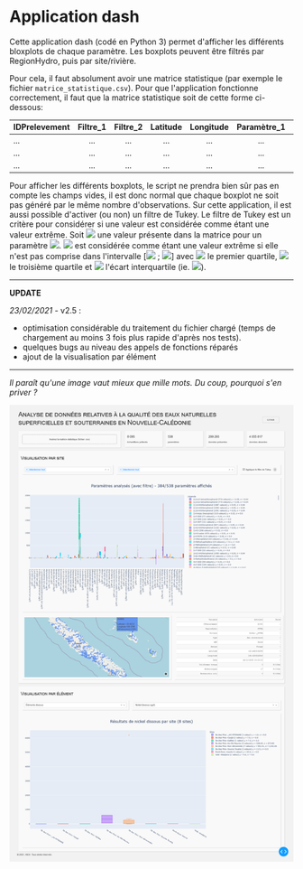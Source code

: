 # Application dash

Cette application dash (codé en Python 3) permet d'afficher les différents bloxplots de chaque paramètre.
Les boxplots peuvent être filtrés par RegionHydro, puis par site/rivière.

Pour cela, il faut absolument avoir une matrice statistique (par exemple le fichier `matrice_statistique.csv`).
Pour que l'application fonctionne correctement, il faut que la matrice statistique soit de cette forme ci-dessous:

| IDPrelevement      |     Filtre_1    |   Filtre_2   |   Latitude   |   Longitude   |   Paramètre_1   |   Paramètre_2   |   ...    |   Paramètre_n |
|:------------------|:-------------:|:-----------:|:-----------:|:-----------:|:--------------:|:--------------:|:-------:|:------------:|
| ...                |      ...        |    ...       |    ...       |    ...       |      ...        |      ...        |    ...   |     ...       |
| ...                |      ...        |    ...       |    ...       |    ...       |      ...        |      ...        |    ...   |     ...       |
| ...                |      ...        |    ...       |    ...       |    ...       |      ...        |      ...        |    ...   |     ...       |

Pour afficher les différents boxplots, le script ne prendra bien sûr pas en compte les champs vides, il est donc normal que chaque boxplot ne soit pas généré par le même nombre d'observations.
Sur cette application, il est aussi possible d'activer (ou non) un filtre de Tukey. Le filtre de Tukey est un critère pour considérer si une valeur est considérée comme étant une valeur extrême.
Soit <img src="https://render.githubusercontent.com/render/math?math=X_i"> une valeur présente dans la matrice pour un paramètre <img src="https://render.githubusercontent.com/render/math?math=P">.
<img src="https://render.githubusercontent.com/render/math?math=X_i"> est considérée comme étant une valeur extrême si elle n'est pas comprise dans l'intervalle [<img src="https://render.githubusercontent.com/render/math?math=Q_1 - 1.5 \times IQR"> ; <img src="https://render.githubusercontent.com/render/math?math=Q_3 + 1.5 \times IQR">]
avec <img src="https://render.githubusercontent.com/render/math?math=Q_1"> le premier quartile, <img src="https://render.githubusercontent.com/render/math?math=Q_3"> le troisième quartile et <img src="https://render.githubusercontent.com/render/math?math=IQR"> l'écart interquartile (ie. <img src="https://render.githubusercontent.com/render/math?math=Q_3 - Q_1">).

______________________


**UPDATE**

*23/02/2021* - v2.5 : 
- optimisation considérable du traitement du fichier chargé (temps de chargement au moins 3 fois plus rapide d'après nos tests).
- quelques bugs au niveau des appels de fonctions réparés
- ajout de la visualisation par élément

______________________

*Il paraît qu'une image vaut mieux que mille mots. Du coup, pourquoi s'en priver ?*


![screenshot](assets/screenshot.png)
